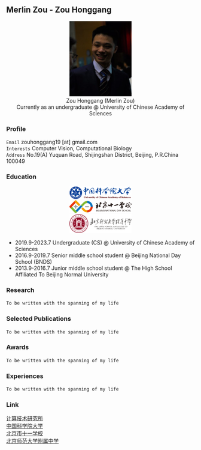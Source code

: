 ## Merlin Zou - Zou Honggang

<div align=center>
 <img src="images/zhaopian.jpg" width="33%"> <br>
 Zou Honggang (Merlin Zou) <br>
 Currently as an undergraduate @ University of Chinese Academy of Sciences <br>
</div>
 
### Profile
`Email` zouhonggang19 [at] gmail.com <br>
`Interests` Computer Vision, Computational Biology <br>
`Address` No.19(A) Yuquan Road, Shijingshan District, Beijing, P.R.China 100049

### Education
<div align=center>
  <img src="images/guokeda.jpg" width="33%"> <br>
  <img src="images/shiyi.jpg" width="33%"> <br>
  <img src="images/fuzhong.jpg" width="33%"> <br>
</div>

- 2019.9-2023.7 Undergraduate (CS) @ University of Chinese Academy of Sciences
- 2016.9-2019.7 Senior middle school student @ Beijing National Day School (BNDS)
- 2013.9-2016.7 Junior middle school student @ The High School Affiliated To Beijing Normal University

### Research
```markdown
To be written with the spanning of my life
```

### Selected Publications
```markdown
To be written with the spanning of my life
```

### Awards
```markdown
To be written with the spanning of my life
```

### Experiences
```markdown
To be written with the spanning of my life
```

### Link
[计算技术研究所](http://www.ict.ac.cn/) <br>
[中国科学院大学](https://www.ucas.ac.cn/) <br>
[北京市十一学校](http://www.bnds.cn/) <br>
[北京师范大学附属中学](https://www.bjsdfz.com/)
